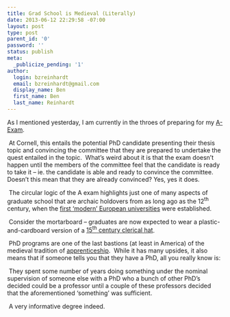 ```yaml
---
title: Grad School is Medieval (Literally)
date: 2013-06-12 22:29:58 -07:00
layout: post
type: post
parent_id: '0'
password: ''
status: publish
meta:
  _publicize_pending: '1'
author:
  login: bzreinhardt
  email: bzreinhardt@gmail.com
  display_name: Ben
  first_name: Ben
  last_name: Reinhardt
---
```


<p>As I mentioned yesterday, I am currently in the throes of preparing for my <a href="http://www.gradschool.cornell.edu/requirements/exams/exams-phds" target="_blank">A-Exam</a>.</p>
<p> At Cornell, this entails the potential PhD candidate presenting their thesis topic and convincing the committee that they are prepared to undertake the quest entailed in the topic.  What’s weird about it is that the exam doesn’t happen until the members of the committee feel that the candidate is ready to take it – ie. the candidate is able and ready to convince the committee.  Doesn’t this mean that they are already convinced? Yes, yes it does.</p>
<p> The circular logic of the A exam highlights just one of many aspects of graduate school that are archaic holdovers from as long ago as the 12<sup>th</sup> century, when the <a href="http://en.wikipedia.org/wiki/University_of_Paris" target="_blank">first ‘modern’ European universities</a> were established. </p>
<p> Consider the mortarboard – graduates are now expected to wear a plastic-and-cardboard version of a <a href="http://en.wikipedia.org/wiki/Mortarboard">15<sup>th</sup> century clerical hat</a>.  </p>
<p> PhD programs are one of the last bastions (at least in America) of the medieval tradition of <a href="http://en.wikipedia.org/wiki/Apprenticeship">apprenticeship</a>.  While it has many upsides, it also means that if someone tells you that they have a PhD, all you really know is:</p>
<p> They spent some number of years doing something under the nominal supervision of someone else with a PhD who a bunch of other PhD’s decided could be a professor until a couple of these professors decided that the aforementioned ‘something’ was sufficient.</p>
<p> A very informative degree indeed. </p>
